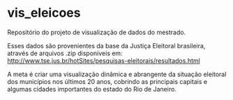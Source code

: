 # vis_eleicoes
Repositório do projeto de visualização de dados do mestrado.

Esses dados são provenientes da base da Justiça Eleitoral brasileira, através de arquivos .zip disponíveis em:
http://www.tse.jus.br/hotSites/pesquisas-eleitorais/resultados.html

A meta é criar uma visualização dinâmica e abrangente da situação eleitoral dos municípios nos últimos 20 anos, 
cobrindo as principais capitais e algumas cidades importantes do estado do Rio de Janeiro.
